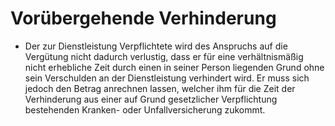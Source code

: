 # Vorübergehende Verhinderung

- Der zur Dienstleistung Verpflichtete wird des Anspruchs auf die Vergütung nicht dadurch verlustig, dass er für eine verhältnismäßig nicht erhebliche Zeit durch einen in seiner Person liegenden Grund ohne sein Verschulden an der Dienstleistung verhindert wird. Er muss sich jedoch den Betrag anrechnen lassen, welcher ihm für die Zeit der Verhinderung aus einer auf Grund gesetzlicher Verpflichtung bestehenden Kranken- oder Unfallversicherung zukommt.

